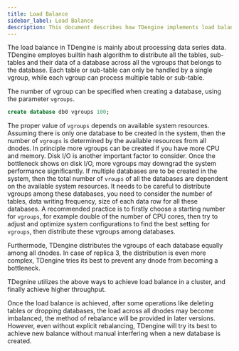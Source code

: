 ```yaml
---
title: Load Balance
sidebar_label: Load Balance
description: This document describes how TDengine implements load balancing.
---
```


The load balance in TDengine is mainly about processing data series data. TDengine employes builtin hash algorithm to distribute all the tables, sub-tables and their data of a database across all the vgroups that belongs to the database. Each table or sub-table can only be handled by a single vgroup, while each vgroup can process multiple table or sub-table. 

The number of vgroup can be specified when creating a database, using the parameter `vgroups`.

```sql
create database db0 vgroups 100;
```

The proper value of `vgroups` depends on available system resources. Assuming there is only one database to be created in the system, then the number of `vgroups` is determined by the available resources from all dnodes. In principle more vgroups can be created if you have more CPU and memory. Disk I/O is another important factor to consider. Once the bottleneck shows on disk I/O, more vgroups may downgrad the system performance significantly. If multiple databases are to be created in the system, then the total number of `vroups` of all the databases are dependent on the available system resources. It needs to be careful to distribute vgroups among these databases, you need to consider the number of tables, data writing frequency, size of each data row for all these databases. A recommended practice is to firstly choose a starting number for `vgroups`, for example double of the number of CPU cores, then try to adjust and optimize system configurations to find the best setting for `vgroups`, then distribute these vgroups among databases.

Furthermode, TDengine distributes the vgroups of each database equally among all dnodes. In case of replica 3, the distribution is even more complex, TDengine tries its best to prevent any dnode from becoming a bottleneck.

TDegnine utilizes the above ways to achieve load balance in a cluster, and finally achieve higher throughput.

Once the load balance is achieved, after some operations like deleting tables or dropping databases, the load across all dnodes may become imbalanced, the method of rebalance will be provided in later versions. However, even without explicit rebalancing, TDengine will try its best to achieve new balance without manual interfering when a new database is created.
